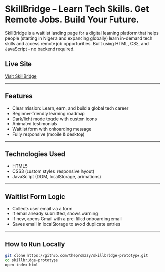 #  SkillBridge – Learn Tech Skills. Get Remote Jobs. Build Your Future.

SkillBridge is a waitlist landing page for a digital learning platform that helps people (starting in Nigeria and expanding globally) learn in-demand tech skills and access remote job opportunities. Built using HTML, CSS, and JavaScript – no backend required.

##  Live Site
 [Visit SkillBridge](https://skillbridge-landing-page.netlify.app/)  

---

##  Features

-  Clear mission: Learn, earn, and build a global tech career
-  Beginner-friendly learning roadmap
-  Dark/light mode toggle with custom icons
-  Animated testimonials
-  Waitlist form with onboarding message
-  Fully responsive (mobile & desktop)

---

##  Technologies Used

- HTML5  
- CSS3 (custom styles, responsive layout)  
- JavaScript (DOM, localStorage, animations)

---

##  Waitlist Form Logic

- Collects user email via a form
- If email already submitted, shows warning
- If new, opens Gmail with a pre-filled onboarding email
- Saves email in localStorage to avoid duplicate entries

---

##  How to Run Locally

```bash
git clone https://github.com/thepromzzy/skillbridge-prototype.git
cd skillbridge-prototype
open index.html
